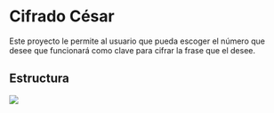 # Cifrado César
Este proyecto le permite al usuario que pueda escoger el número que desee que funcionará como clave para cifrar la frase que el desee.
## Estructura
<img src='dibujo-ceaser1.epgz'/>